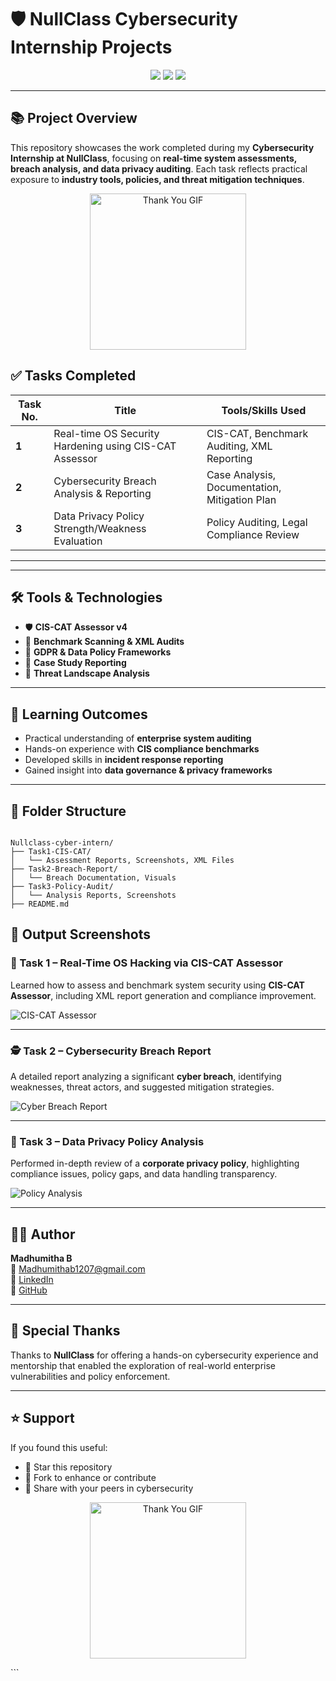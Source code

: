 # 🛡️ NullClass Cybersecurity Internship Projects

<p align="center">
  <img src="https://img.shields.io/badge/Internship-NullClass-blueviolet?style=for-the-badge" />
  <img src="https://img.shields.io/badge/Domain-Cybersecurity-critical?style=for-the-badge" />
  <img src="https://img.shields.io/badge/Tools-CIS--CAT%20%7C%20Security%20Reports%20%7C%20Policy%20Audit-success?style=for-the-badge" />
</p>

---

## 📚 Project Overview

This repository showcases the work completed during my **Cybersecurity Internship at NullClass**, focusing on **real-time system assessments, breach analysis, and data privacy auditing**. Each task reflects practical exposure to **industry tools, policies, and threat mitigation techniques**.

<p align="center">
  <img src="https://www.dreamcybersecurity.com/assets/frontend/default-new/image/login-security.gif" width="250" alt="Thank You GIF"/>
</p>

## ✅ Tasks Completed

| Task No. | Title                                                 | Tools/Skills Used                             |
|----------|--------------------------------------------------------|-----------------------------------------------|
| **1**    | Real-time OS Security Hardening using CIS-CAT Assessor| CIS-CAT, Benchmark Auditing, XML Reporting    |
| **2**    | Cybersecurity Breach Analysis & Reporting              | Case Analysis, Documentation, Mitigation Plan |
| **3**    | Data Privacy Policy Strength/Weakness Evaluation       | Policy Auditing, Legal Compliance Review      |

---


---

## 🛠️ Tools & Technologies

- 🛡️ **CIS-CAT Assessor v4**
- 🧾 **Benchmark Scanning & XML Audits**
- 📘 **GDPR & Data Policy Frameworks**
- 📄 **Case Study Reporting**
- 🧠 **Threat Landscape Analysis**

---

## 🧠 Learning Outcomes

- Practical understanding of **enterprise system auditing**
- Hands-on experience with **CIS compliance benchmarks**
- Developed skills in **incident response reporting**
- Gained insight into **data governance & privacy frameworks**

---

## 📂 Folder Structure

```

Nullclass-cyber-intern/
├── Task1-CIS-CAT/
│   └── Assessment Reports, Screenshots, XML Files
├── Task2-Breach-Report/
│   └── Breach Documentation, Visuals
├── Task3-Policy-Audit/
│   └── Analysis Reports, Screenshots
├── README.md

```
## 📸 Output Screenshots

### 🔐 Task 1 – Real-Time OS Hacking via CIS-CAT Assessor

Learned how to assess and benchmark system security using **CIS-CAT Assessor**, including XML report generation and compliance improvement.

![CIS-CAT Assessor](https://github.com/user-attachments/assets/61912adc-7830-4ac1-879e-16159682a6bb)

---

### 🕵️ Task 2 – Cybersecurity Breach Report

A detailed report analyzing a significant **cyber breach**, identifying weaknesses, threat actors, and suggested mitigation strategies.

![Cyber Breach Report](https://github.com/user-attachments/assets/5cb219b7-adf5-4d47-8cd8-778abec56b3a)

---

### 📜 Task 3 – Data Privacy Policy Analysis

Performed in-depth review of a **corporate privacy policy**, highlighting compliance issues, policy gaps, and data handling transparency.

![Policy Analysis](https://github.com/user-attachments/assets/8bfa90fb-2216-4c51-b774-595bc6148959)

---

## 👩‍💻 Author

**Madhumitha B**  
📧 [Madhumithab1207@gmail.com](mailto:Madhumithab1207@gmail.com)  
🔗 [LinkedIn](https://www.linkedin.com/in/madhumitha-b-a545a525b)  
🐙 [GitHub](https://github.com/Madhu1207-coder)

---

## 🙌 Special Thanks

Thanks to **NullClass** for offering a hands-on cybersecurity experience and mentorship that enabled the exploration of real-world enterprise vulnerabilities and policy enforcement.

---

## ⭐ Support

If you found this useful:

- 🌟 Star this repository
- 🍴 Fork to enhance or contribute
- 🧠 Share with your peers in cybersecurity

<p align="center">
  <img src="https://mir-s3-cdn-cf.behance.net/project_modules/fs/a2418f60390643.5a4b910e63f83.gif" width="250" alt="Thank You GIF"/>
</p>
```

